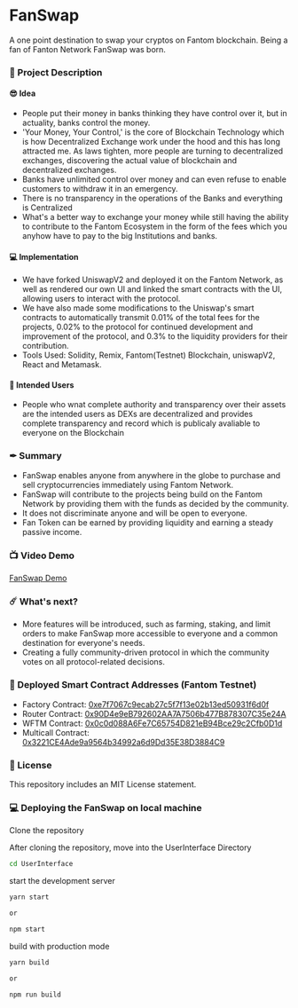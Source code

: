 # FanSwap

A one point destination to swap your cryptos on Fantom blockchain.
Being a fan of Fanton Network FanSwap was born.

### 📝 Project Description

#### 😎 Idea
- People put their money in banks thinking they have control over it, but in actuality, banks control the money.
- 'Your Money, Your Control,' is the core of Blockchain Technology which is how Decentralized Exchange work under the hood and this has long attracted me. As laws tighten, more people are turning to decentralized exchanges, discovering the actual value of blockchain and decentralized exchanges.
- Banks have unlimited control over money and can even refuse to enable customers to withdraw it in an emergency.
- There is no transparency in the operations of the Banks and everything is Centralized
- What's a better way to exchange your money while still having the ability to contribute to the Fantom Ecosystem in the form of the fees which you anyhow have to pay to the big Institutions and banks.

#### 💻 Implementation
- We have forked UniswapV2 and deployed it on the Fantom Network, as well as rendered our own UI and linked the smart contracts with the UI, allowing users to interact with the protocol.
- We have also made some modifications to the Uniswap's smart contracts to automatically transmit 0.01% of the total fees for the projects, 0.02% to the protocol for continued development and improvement of the protocol, and 0.3% to the liquidity providers for their contribution.
- Tools Used: Solidity, Remix, Fantom(Testnet) Blockchain, uniswapV2, React and Metamask.

#### 👥 Intended Users
- People who wnat complete authority and transparency over their assets are the intended users as DEXs are decentralized and provides complete transparency and record which is publicaly avaliable to everyone on the Blockchain

### ✒ Summary
- FanSwap enables anyone from anywhere in the globe to purchase and sell cryptocurrencies immediately using Fantom Network.
- FanSwap will contribute to the projects being build on the Fantom Network by providing them with the funds as decided by the community.
- It does not discriminate anyone and will be open to everyone.
- Fan Token can be earned by providing liquidity and earning a steady passive income.


### 📺 Video Demo
[FanSwap Demo](https://youtu.be/ovYwGvLMatE)

### ☄️ What's next?
- More features will be introduced, such as farming, staking, and limit orders to make FanSwap more accessible to everyone and a common destination for everyone's needs.
- Creating a fully community-driven protocol in which the community votes on all protocol-related decisions.


### 💪 Deployed Smart Contract Addresses (Fantom Testnet)
- Factory Contract: [0xe7f7067c9ecab27c5f7f13e02b13ed50931f6d0f](https://testnet.ftmscan.com/address/0xe7f7067c9ecab27c5f7f13e02b13ed50931f6d0f)
- Router Contract: [0x90D4e9eB792602AA7A7506b477B878307C35e24A](https://testnet.ftmscan.com/address/0x90d4e9eb792602aa7a7506b477b878307c35e24a)
- WFTM Contract: [0x0c0d088A6Fe7C65754D821eB94Bce29c2Cfb0D1d](https://testnet.ftmscan.com/address/0x0c0d088A6Fe7C65754D821eB94Bce29c2Cfb0D1d)
- Multicall Contract: [0x3221CE4Ade9a9564b34992a6d9Dd35E38D3884C9](https://testnet.ftmscan.com/address/0x3221CE4Ade9a9564b34992a6d9Dd35E38D3884C9)


### 🚫 License
This repository includes an MIT License statement.

### 💻 Deploying the FanSwap on local machine

Clone the repository

After cloning the repository, move into the UserInterface Directory

```sh
cd UserInterface
```

start the development server
```sh
yarn start

or

npm start
```

build with production mode
```sh
yarn build

or

npm run build
```

